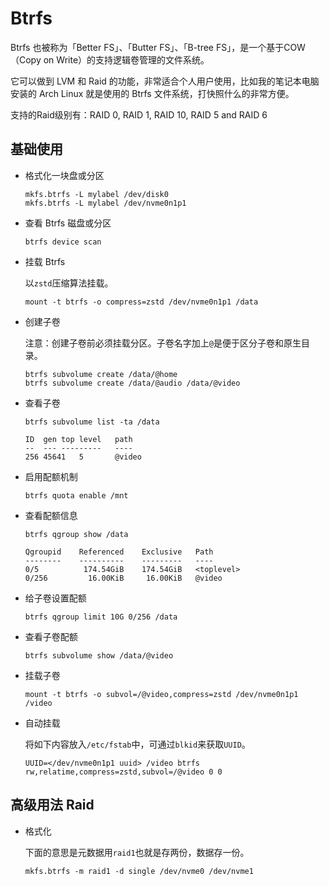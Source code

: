# Btrfs

Btrfs 也被称为「Better FS」、「Butter FS」、「B-tree FS」，是一个基于COW（Copy on Write）的支持逻辑卷管理的文件系统。

它可以做到 LVM 和 Raid 的功能，非常适合个人用户使用，比如我的笔记本电脑安装的 Arch Linux 就是使用的 Btrfs 文件系统，打快照什么的非常方便。

支持的Raid级别有：RAID 0, RAID 1, RAID 10, RAID 5 and RAID 6

## 基础使用

* 格式化一块盘或分区

    ```
    mkfs.btrfs -L mylabel /dev/disk0
    mkfs.btrfs -L mylabel /dev/nvme0n1p1
    ```

* 查看 Btrfs 磁盘或分区

    ```
    btrfs device scan
    ```

* 挂载 Btrfs

    以`zstd`压缩算法挂载。

    ```
    mount -t btrfs -o compress=zstd /dev/nvme0n1p1 /data
    ```

* 创建子卷

    注意：创建子卷前必须挂载分区。子卷名字加上`@`是便于区分子卷和原生目录。

    ```
    btrfs subvolume create /data/@home
    btrfs subvolume create /data/@audio /data/@video
    ```

* 查看子卷

    ```
    btrfs subvolume list -ta /data

    ID	gen	top level	path
    --	---	---------	----
    256	45641	5		@video
    ```

* 启用配额机制

    ```
    btrfs quota enable /mnt
    ```

* 查看配额信息

    ```
    btrfs qgroup show /data

    Qgroupid    Referenced    Exclusive   Path
    --------    ----------    ---------   ----
    0/5          174.54GiB    174.54GiB   <toplevel>
    0/256         16.00KiB     16.00KiB   @video
    ```

* 给子卷设置配额

    ```
    btrfs qgroup limit 10G 0/256 /data
    ```

* 查看子卷配额

    ```
    btrfs subvolume show /data/@video
    ```

* 挂载子卷

    ```
    mount -t btrfs -o subvol=/@video,compress=zstd /dev/nvme0n1p1 /video
    ```

* 自动挂载

    将如下内容放入`/etc/fstab`中，可通过`blkid`来获取`UUID`。

    ```
    UUID=</dev/nvme0n1p1 uuid> /video btrfs rw,relatime,compress=zstd,subvol=/@video 0 0
    ```

## 高级用法 Raid

* 格式化

    下面的意思是元数据用`raid1`也就是存两份，数据存一份。

    ```
    mkfs.btrfs -m raid1 -d single /dev/nvme0 /dev/nvme1
    ```
